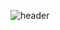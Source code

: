 ![header](https://capsule-render.vercel.app/api?type=transparent&color=gradient&height=300&section=header&text=Welcome)

